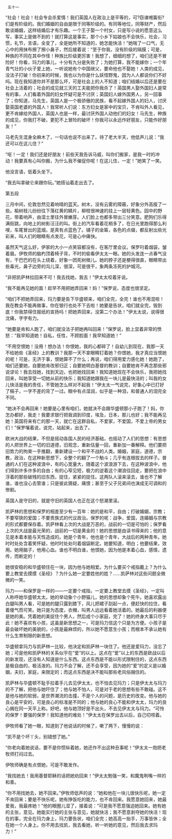      五十一 

   “社会！社会！社会专会杀爱情！我们英国人在政治上是平等的，可?窃谏缃簧衔?们是有阶级的。我们婚姻的自由是限于同等阶级的。有同等地位，同等财产，然后敢谈婚姻，这样结婚后才有乐趣。一个王子娶一个村女，只是写小说的愿意这么写，事实上是做不到的！就打算这是事实，那个小乡下姑娘也不会快乐，社会，习惯，礼节，言语，全变了，全是她所不知道的，她怎能快活！”她喘了一口气，无心中的用抹布擦了擦小鼻子，然后接着说：“至于你我，没有阶级的隔膜；可是，种族的不同在其中作怪！种族比阶级更厉害！我想了，细细的想了，咱们还是不冒险好！你看，玛力的事儿，十分有九分是失败了；为她打算，我不能嫁你；一个年青气壮的小伙子爱上她，一听说她有个中国继父，要命他也不娶她！人类的成见，没法子打破！你初来的时候，我也以为你是什么妖怪野鬼，因为人人都说你们不好吗。现在我知道你并不是那么坏，可是社会上的人不知道；咱们结婚以后还是要在社会上活着的；社会的成见就三天的工夫能把你我杀了！英国男人娶外国妇人是常有的事，人们看着外国的妇女怀疑可是不讨厌；英国妇人嫁外国男人，另一回事了；你知道，马先生，英国人是一个极骄傲的民族，看不起嫁外国人的妇人，讨厌娶英国老婆的外国人！我常听人们说：东方妇女是家中的宝贝，不肯叫外人看见，更不肯嫁给外国人，英国人也是一样，最讨厌外国人动他们的妇女！马先生，种族的成见，你我打不破，更犯不上冒险的破坏！你我可以永远作好朋友，只能作好朋友！” 

   马老先生混身全麻木了，一句话也说不出来了。待了老大半天，他低声儿说：“我还可以在这儿住？” 

   “呕！一定！我们还是好朋友！前些天我告诉马威，叫你们搬家，是我一时的冲动！我要真有心叫你搬，为什么我不催促你呢！在这儿住，一定！”她笑了一笑。 

   他没言语，低着头坐下。 

   “我去叫拿破仑来跟你玩。”她搭讪着走出去了。 

   第五段

   三月中间，伦敦忽然见着响晴的蓝天。树木，没有云雾的障蔽，好象分外高瘦了一些。榆树枝儿纷纷往下落红黄的鳞片，柳枝很神速的挂上一层轻黄色。园中的野花，带着响声，由湿土里往外冒嫩芽。人们脸上也都多带出三分笑意。肥狗们乐得满街跳，向地上的树影汪汪的叫。街上的汽车看着花梢多了，在日光里跑得那么利嗖，车尾冒出的蓝烟，是真有点蓝色了。铺子的金匾，各色的点缀，都反射出些光彩来，叫人们的眼睛有点发花，可是心中痛快。 

   虽然天气这么好，伊家的大小一点笑容都没有，在客厅里会议。保罗叼着烟袋，皱着眉。伊牧师的脑杓顶着椅子背，不时的偷看伊太太一眼。她的头发连一点春气没有，干巴巴的在头上绕着，好象一团死树根儿。她的脖子还是梗得很直，眼睛带出些毒光，鼻子边旁的沟儿深，很深，可是很干，象两条冻死的护城河。 

   “非把凯萨林拉回来不可！我去找她，我去！”伊太太咬着牙说。 

   “我不能再见她的面！趁早不用把她弄回来！妈！”保罗说，态度也很坚定。 

   “咱们不把她弄回来，玛力要是告下华盛顿来，咱们全完，全完！谁也不用混啦！我在教会不能再做事，你在银行也处不下去啦！她要是告状，咱们就全完，毁到底！你我禁得住报纸的宣扬吗！把她弄回来，没第二个办法！”伊太太说，说得很沈痛，字字有力。 

   “她要是肯和人跑了，咱们就没法子把她再叫回来！”保罗说，脸上显着非常的愤怒：“我早知道她！自私，任性，不顾脸面！我早知道她！” 

   “不用空恨她！没用！想办法！你恨她，我的心都碎了！自幼儿到现在，我那一天不给她些《圣经》上的教训？我那一天不拿眼睛钉着她？你恨她，我才真应当恨她的呢！可是，无济于事，恨她算不了什么；再说，咱们得用爱力感化她！她跑了，咱们还要她，自要她肯改邪归正；自要她明白基督的教训；自要她肯不再念那些邪说谬论！我去找她，找到天边，也把她找回来！我知道她现在不会快乐，我把她找回来，叫她享受一切她从前的快乐；我知道她跟我在一块儿是最快活的；叫我的女儿快活是我的责任，不管她怎么样对不起我！”伊太太一气说完，好象心中已打好了稿子，一字不差的背了一过。眼中有点湿润，似乎是一种泪，和普通人的泪完全不同。 

   “她决不会再回来！她要是心里有咱们，她就决不会跟华盛顿那小子跑了！妈，你怎办都好，我走！我要求银行把我调到印度，埃及，日本，那儿也好；我不能再见她！英国将来有亡的那一天，就亡在这群自私，不爱家，不爱国，不爱上帝的男女们！”保罗嚷着说，说完，站起来，出去了。 

   欧洲大战的结果，不但是摇动各国人民的经济基础，也摇动了人们的思想：有思想的人把世界上一切的旧道德，旧观念，重新估量一回，重新加一番解释。他们要把旧势力的拘束一手推翻，重新建设一个和平不战的人类。婚姻，家庭，道德，宗教，政治，在这种新思想下，全整个的翻了一个觔斗；几乎有连根拔去的样子。普通的人们在这种波浪中，有的心宽量大，随着这个波浪游下去，在这种波浪中，他们得到许多许多的自由；有的心窄见短，极力的逆着这个潮浪往回走，要把在浪中浮着的那些破残的旧东西，捉住，紧紧的捉住。这两队人滚来滚去，谁也不了解谁，谁也没心去管谁；只是彼此猜疑，痛恨；甚至于父子兄弟间也演成无可调和的惨剧。 

   英国人是守旧的，就是守旧的英国人也正在这个怒潮里滚。 

   凯萨林的思想和保罗的相差至少有一百年：她的是和平，自由；打破婚姻，宗教；不要窄狭的爱国；不要贵族式的代议政治。保罗的呢：战争，爱国，连婚姻与宗教的形式都要保存着。凯萨林看上次的大战是万恶的，战前的一切是可怕的；保罗看上次的大战是最光荣的，战前的一切是黄金的！她的思想是由读书得来的；他的意见是本着本能与天性造成的。她是个青年，他也是个青年，大战后的两种青年。她时时处处含着笑怀疑，他时时处处叼着烟袋断定。她要知道，明白；他要结果，效用。她用脑子，他用心血。谁也不明白谁，他恨她，因为他是本着心血，感情，遗传，而断定的！ 

   她很安稳的和华盛顿住在一块，因为他与她相爱。为什么要买个戒指戴上？为什么要上教堂去摸摸《圣经》？为什么她一定要姓他的姓？……凯萨林对这些问题全微微的一笑。 

   玛力——和保罗是一样的——一定要个戒指，一定要上教堂去摸《圣经》，一定叫人称呼她华盛顿太太。她的举动象个小野猫儿，她的思想却象个死牛。她喜欢露出白腿叫男人看，可是她的腿只露到膝下，风儿把裙子刮起一点，便赶快的拉住，看着傻气而可笑。她只是为态度，衣帽，叫男人远远看着她活着的。她最后的利器便是她的美。凭着她的美捉住个男人，然后成个小家庭，完了！她的终身大事只尽于此！她不喜欢有小孩，这虽是新思想之一，可是玛力信这个只是为方便。小孩子是最会破坏她的美貌的，小孩是最麻烦的，所以她不愿意生小孩；而根本不承认她有什么生育制限的新思想。 

   华盛顿拿玛力与凯萨林一比较，他决定和凯萨林一块住了。他还是爱玛力，没忘了她；可是他和凯萨林的关系似乎在“爱”的以上。这点在“爱”以上的东西是欧战以后的新发现，还没有人知道是什么东西。这点东西是不能以形式限制住的，这点东西是极自由的，极活泼的。玛力不会了解，还不会享受，因为她的“爱”的定义是以婚姻，夫妇，家庭，来限定的；而这点东西是决不能叫那些老风俗捆住的。 

   凯萨林与华盛顿不耻手拉着手儿去见伊太太，也不怕去见玛力；只是伊太太与玛力的不了解，把他与她吓住了；他与她不怕人，可是对于老的思想有些不敢碰。这不是他与她的软弱，是世界潮流的击撞，不是个人的问题，是历史的改变。他与她的良心是平安的，可是良心的标准是不同的；他与她的良心不能和伊太太，玛力的良心搁在同一天平上称。好吧，他与她顶好是不出头，不去见伊太太与玛力。“可怜的保罗！要强的保罗！我知道他的难处！”伊太太在保罗出去以后，自己叨唠着。 

   伊牧师看了她一眼，知道到了他说话的时候了，嗽了两下，慢慢的说： 

   “凯不是个坏丫头，别错想了她。” 

   “你老向着她说话，要不是你惯纵着她，她还作不出这种丑事呢！”伊太太一炮把老牧师打闷过去。 

   伊牧师确是有点恨她，可是不敢发作。 

   “我找她去！我用基督耶稣的话把她劝回来！”伊太太勉强一笑，和魔鬼咧嘴一样的和善。 

   “你不用找她去，她不回来。”伊牧师低声的说：“她和他在一块儿很快乐呢，她一定不肯回来；要是不快乐呢，她有挣饭吃的能力，也不肯回来。我愿意她回来，她最爱我，我最疼她！”他的眼圈儿湿了，接着说：“可是我不愿意强迫她回来。她有她的主张，意见。她能实行她的主张与意见，她就快活；我不愿意剥夺她的快活！现在的事，完全在玛力身上，玛力要告状，咱们全完；她高高一抬手，万事皆休；全在她一个人身上。你不用去找凯，我去看她，听一听她的意见，然后我去求玛力！” 

